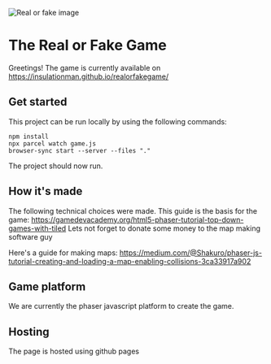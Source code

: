 ![Real or fake image](https://realorfake.dutrippar.se/wp-content/uploads/2022/04/Asset-3@4x-300x178.png)

# The Real or Fake Game

Greetings!
The game is currently available on https://insulationman.github.io/realorfakegame/

## Get started

This project can be run locally by using the following commands:

```
npm install
npx parcel watch game.js
browser-sync start --server --files "."
```

The project should now run.

## How it's made

The following technical choices were made.
This guide is the basis for the game:
https://gamedevacademy.org/html5-phaser-tutorial-top-down-games-with-tiled
Lets not forget to donate some money to the map making software guy

Here's a guide for making maps:
https://medium.com/@Shakuro/phaser-js-tutorial-creating-and-loading-a-map-enabling-collisions-3ca33917a902

## Game platform

We are currently the phaser javascript platform to create the game.

## Hosting

The page is hosted using github pages
